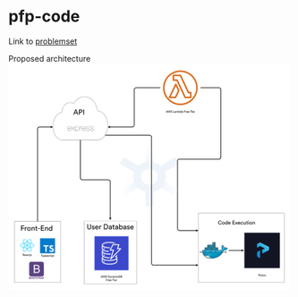 # pfp-code

Link to [problemset](https://github.com/JeffreyHuang06/pfp-code/blob/master/problemset/tooManyCows.md)

Proposed architecture
<img src="./Architecture.png" />
